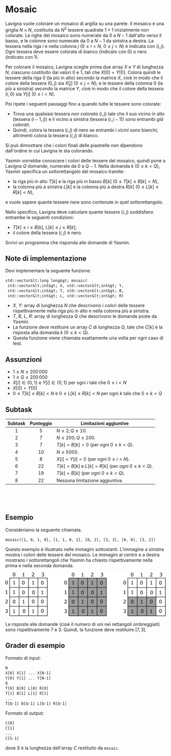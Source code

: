 # Mosaic

Lavigna vuole colorare un mosaico di argilla su una parete.
Il mosaico è una griglia $N \times N$,
 costituita da $N^2$ tessere quadrate $1 \times 1$ inizialmente non colorate.
Le righe del mosaico sono numerate da $0$ a $N-1$ dall'alto verso il basso,
 e le colonne sono numerate da $0$ a $N-1$ da sinistra a destra.
La tessera nella riga $i$ e nella colonna $j$ ($0 \leq i < N$, $0 \leq j < N$) è indicata con $(i,j)$.
Ogni tessera deve essere colorata di bianco (indicato con $0$) o nero (indicato con $1$).

Per colorare il mosaico, Lavigna sceglie prima due array $X$ e $Y$ di lunghezza $N$,
 ciascuno costituito dai valori $0$ e $1$, tali che $X[0] = Y[0]$.
Colora quindi le tessere della riga $0$ (la più in alto) secondo la matrice $X$,
 cioè in modo che il colore della tessera $(0,j)$ sia $X[j]$ ($0 \leq j < N$); e le tessere della colonna $0$ (la più a sinistra) secondo la matrice $Y$,
 cioè in modo che il colore della tessera $(i,0)$ sia $Y[i]$ ($0 \leq i < N$).

Poi ripete i seguenti passaggi fino a quando tutte le tessere sono colorate:
* Trova una qualsiasi tessera *non colorata* $(i,j)$ tale che
 il suo vicino in alto (tessera $(i-1, j)$) e il vicino a sinistra (tessera $(i, j-1)$)
 sono entrambi *già colorati*.
* Quindi, colora la tessera $(i,j)$ di nero se entrambi i vicini sono bianchi;
 altrimenti colora la tessera $(i, j)$ di bianco.

Si può dimostrare che i colori finali delle piastrelle non dipendono
dall'ordine in cui Lavigna le sta colorando.

Yasmin vorrebbe conoscere i colori delle tessere del mosaico, quindi pone a Lavigna $Q$ domande, numerate da $0$ a $Q-1$.
Nella domanda $k$ ($0 \leq k < Q$),
 Yasmin specifica un sottorettangolo del mosaico tramite:
* la riga più in alto $T[k]$ e la riga più in basso $B[k]$ ($0 \leq T[k] \leq B[k] < N$),
* la colonna più a sinistra $L[k]$ e la colonna più a destra $R[k]$ ($0 \leq L[k] \leq R[k] < N$),

e vuole sapere quante tessere nere sono contenute in quel sottorettangolo.

Nello specifico, Lavigna deve calcolare quante tessere $(i, j)$ soddisfano entrambe le seguenti condizioni:
* $T[k] \leq i \leq B[k]$, $L[k] \leq j \leq R[k]$;
* il colore della tessera $(i,j)$ è nero.

Scrivi un programma che risponda alle domande di Yasmin.

## Note di implementazione

Devi implementare la seguente funzione.

```
std::vector&lt;long long&gt; mosaic(
 std::vector&lt;int&gt; X, std::vector&lt;int&gt; Y,
 std::vector&lt;int&gt; T, std::vector&lt;int&gt; B,
 std::vector&lt;int&gt; L, std::vector&lt;int&gt; R)
```

* $X$, $Y$: array di lunghezza $N$ che descrivono i colori delle tessere
 rispettivamente nella riga più in alto e nella colonna più a sinistra.
* $T$, $B$, $L$, $R$: array di lunghezza $Q$ che descrivono le domande poste da Yasmin.
* La funzione deve restituire un array $C$ di lunghezza $Q$,
 tale che $C[k]$ è la risposta alla domanda $k$ ($0 \leq k < Q$).
* Questa funzione viene chiamata esattamente una volta per ogni caso di test.

## Assunzioni

* $1 \leq N \leq 200\,000$
* $1 \leq Q \leq 200\,000$
* $X[i] \in \{0, 1\}$ e $Y[i] \in \{0, 1\}$
 per ogni $i$ tale che $0 \leq i < N$
* $X[0] = Y[0]$
* $0 \leq T[k] \leq B[k] < N$ e $0 \leq L[k] \leq R[k] < N$
 per ogni $k$ tale che $0 \leq k < Q$

## Subtask

| Subtask | Punteggio | Limitazioni aggiuntive |
| :-----: | :----: | ---------------------- |
| 1 | $5$ | $N \leq 2; Q \leq 10$.
| 2 | $7$ | $N \leq 200; Q \leq 200$.
| 3 | $7$ | $T[k] = B[k] = 0$ (per ogni $0 \leq k < Q$).
| 4 | $10$ | $N \leq 5000$.
| 5 | $8$ | $X[i] = Y[i] = 0$ (per ogni $0 \leq i < N$).
| 6 | $22$ | $T[k] = B[k]$ e $L[k] = R[k]$ (per ogni $0 \leq k < Q$).
| 7 | $19$ | $T[k] = B[k]$ (per ogni $0 \leq k < Q$).
| 8 | $22$ | Nessuna limitazione aggiuntiva.

$~$

$~$

## Esempio

Consideriamo la seguente chiamata.

```
mosaic([1, 0, 1, 0], [1, 1, 0, 1], [0, 2], [3, 3], [0, 0], [3, 2])
```

Questo esempio è illustrato nelle immagini sottostanti.
L'immagine a sinistra mostra i colori delle tessere del mosaico.
Le immagini al centro e a destra mostrano i sottorettangoli che
 Yasmin ha chiesto rispettivamente nella prima e nella seconda domanda.

![](example.png "550")

Le risposte alle domande
 (cioè il numero di uni nei rettangoli ombreggiati)
 sono rispettivamente $7$ e $3$.
Quindi, la funzione deve restituire $[7, 3]$.

## Grader di esempio

Formato di input:

```
N
X[0] X[1] ... X[N-1]
Y[0] Y[1] ... Y[N-1]
Q
T[0] B[0] L[0] R[0]
T[1] B[1] L[1] R[1]
...
T[Q-1] B[Q-1] L[Q-1] R[Q-1]
```

Formato di output:

```
C[0]
C[1]
...
C[S-1]
```

dove $S$ è la lunghezza dell'array $C$ restituito da `mosaic`.

